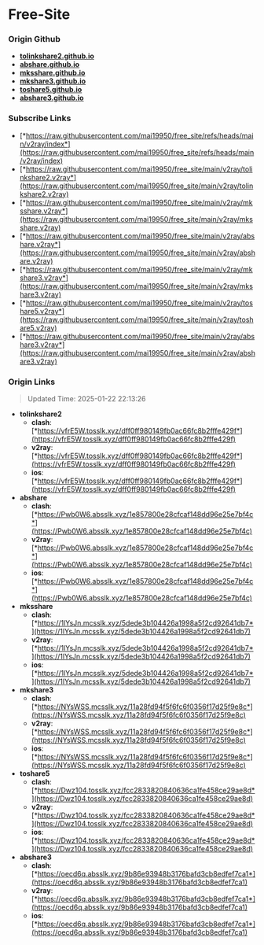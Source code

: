 # Free-Site

### Origin Github

- [**tolinkshare2.github.io**](https://github.com/tolinkshare2/tolinkshare2.github.io)
- [**abshare.github.io**](https://github.com/abshare/abshare.github.io)
- [**mksshare.github.io**](https://github.com/mksshare/mksshare.github.io)
- [**mkshare3.github.io**](https://github.com/mkshare3/mkshare3.github.io)
- [**toshare5.github.io**](https://github.com/toshare5/toshare5.github.io)
- [**abshare3.github.io**](https://github.com/abshare3/abshare3.github.io)

### Subscribe Links

- [*https://raw.githubusercontent.com/mai19950/free_site/refs/heads/main/v2ray/index*](https://raw.githubusercontent.com/mai19950/free_site/refs/heads/main/v2ray/index)
- [*https://raw.githubusercontent.com/mai19950/free_site/main/v2ray/tolinkshare2.v2ray*](https://raw.githubusercontent.com/mai19950/free_site/main/v2ray/tolinkshare2.v2ray)
- [*https://raw.githubusercontent.com/mai19950/free_site/main/v2ray/mksshare.v2ray*](https://raw.githubusercontent.com/mai19950/free_site/main/v2ray/mksshare.v2ray)
- [*https://raw.githubusercontent.com/mai19950/free_site/main/v2ray/abshare.v2ray*](https://raw.githubusercontent.com/mai19950/free_site/main/v2ray/abshare.v2ray)
- [*https://raw.githubusercontent.com/mai19950/free_site/main/v2ray/mkshare3.v2ray*](https://raw.githubusercontent.com/mai19950/free_site/main/v2ray/mkshare3.v2ray)
- [*https://raw.githubusercontent.com/mai19950/free_site/main/v2ray/toshare5.v2ray*](https://raw.githubusercontent.com/mai19950/free_site/main/v2ray/toshare5.v2ray)
- [*https://raw.githubusercontent.com/mai19950/free_site/main/v2ray/abshare3.v2ray*](https://raw.githubusercontent.com/mai19950/free_site/main/v2ray/abshare3.v2ray)

### Origin Links

> Updated Time: 2025-01-22 22:13:26

- **tolinkshare2**
  - **clash**: [*https://vfrE5W.tosslk.xyz/dff0ff980149fb0ac66fc8b2fffe429f*](https://vfrE5W.tosslk.xyz/dff0ff980149fb0ac66fc8b2fffe429f)
  - **v2ray**: [*https://vfrE5W.tosslk.xyz/dff0ff980149fb0ac66fc8b2fffe429f*](https://vfrE5W.tosslk.xyz/dff0ff980149fb0ac66fc8b2fffe429f)
  - **ios**: [*https://vfrE5W.tosslk.xyz/dff0ff980149fb0ac66fc8b2fffe429f*](https://vfrE5W.tosslk.xyz/dff0ff980149fb0ac66fc8b2fffe429f)
- **abshare**
  - **clash**: [*https://Pwb0W6.absslk.xyz/1e857800e28cfcaf148dd96e25e7bf4c*](https://Pwb0W6.absslk.xyz/1e857800e28cfcaf148dd96e25e7bf4c)
  - **v2ray**: [*https://Pwb0W6.absslk.xyz/1e857800e28cfcaf148dd96e25e7bf4c*](https://Pwb0W6.absslk.xyz/1e857800e28cfcaf148dd96e25e7bf4c)
  - **ios**: [*https://Pwb0W6.absslk.xyz/1e857800e28cfcaf148dd96e25e7bf4c*](https://Pwb0W6.absslk.xyz/1e857800e28cfcaf148dd96e25e7bf4c)
- **mksshare**
  - **clash**: [*https://1lYsJn.mcsslk.xyz/5dede3b104426a1998a5f2cd92641db7*](https://1lYsJn.mcsslk.xyz/5dede3b104426a1998a5f2cd92641db7)
  - **v2ray**: [*https://1lYsJn.mcsslk.xyz/5dede3b104426a1998a5f2cd92641db7*](https://1lYsJn.mcsslk.xyz/5dede3b104426a1998a5f2cd92641db7)
  - **ios**: [*https://1lYsJn.mcsslk.xyz/5dede3b104426a1998a5f2cd92641db7*](https://1lYsJn.mcsslk.xyz/5dede3b104426a1998a5f2cd92641db7)
- **mkshare3**
  - **clash**: [*https://NYsWSS.mcsslk.xyz/11a28fd94f5f6fc6f0356f17d25f9e8c*](https://NYsWSS.mcsslk.xyz/11a28fd94f5f6fc6f0356f17d25f9e8c)
  - **v2ray**: [*https://NYsWSS.mcsslk.xyz/11a28fd94f5f6fc6f0356f17d25f9e8c*](https://NYsWSS.mcsslk.xyz/11a28fd94f5f6fc6f0356f17d25f9e8c)
  - **ios**: [*https://NYsWSS.mcsslk.xyz/11a28fd94f5f6fc6f0356f17d25f9e8c*](https://NYsWSS.mcsslk.xyz/11a28fd94f5f6fc6f0356f17d25f9e8c)
- **toshare5**
  - **clash**: [*https://Dwz104.tosslk.xyz/fcc2833820840636ca1fe458ce29ae8d*](https://Dwz104.tosslk.xyz/fcc2833820840636ca1fe458ce29ae8d)
  - **v2ray**: [*https://Dwz104.tosslk.xyz/fcc2833820840636ca1fe458ce29ae8d*](https://Dwz104.tosslk.xyz/fcc2833820840636ca1fe458ce29ae8d)
  - **ios**: [*https://Dwz104.tosslk.xyz/fcc2833820840636ca1fe458ce29ae8d*](https://Dwz104.tosslk.xyz/fcc2833820840636ca1fe458ce29ae8d)
- **abshare3**
  - **clash**: [*https://oecd6q.absslk.xyz/9b86e93948b3176bafd3cb8edfef7ca1*](https://oecd6q.absslk.xyz/9b86e93948b3176bafd3cb8edfef7ca1)
  - **v2ray**: [*https://oecd6q.absslk.xyz/9b86e93948b3176bafd3cb8edfef7ca1*](https://oecd6q.absslk.xyz/9b86e93948b3176bafd3cb8edfef7ca1)
  - **ios**: [*https://oecd6q.absslk.xyz/9b86e93948b3176bafd3cb8edfef7ca1*](https://oecd6q.absslk.xyz/9b86e93948b3176bafd3cb8edfef7ca1)
